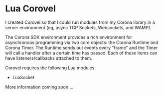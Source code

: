 Lua Corovel
====================

I created Corovel so that I could run modules from my Corona library in a server environment (eg, async TCP Sockets, Websockets, and WAMP).

The Corona SDK environment provides a rich environment for asynchronous programming via two core objects: the Corona Runtime and Corona Timer. The Runtime sends out events every "frame" and the Timer will call a handler after a certain time has passed. Each of these items can have listeners/callbacks attached to them.

Corovel requires the following Lua modules:

* LuaSocket


More information coming soon ...
